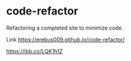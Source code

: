 # code-refactor
Refactoring a completed site to minimize code.  


Link https://erebus009.github.io/code-refactor/

https://ibb.co/LQK1h1Z
